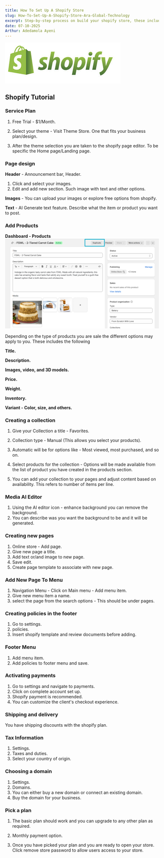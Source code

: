 ```yaml
---
title: How To Set Up A Shopify Store
slug: How-To-Set-Up-A-Shopify-Store-Ara-Global-Technology
excerpt: Step-by-step process on build your shopify store, these includes registration, theme selection, product design, and other essentials needed to have a functional shopify store.
date: 07-10-2025
Arthur: Adedamola Ayeni
---
```


![Shopify_Logo](../../public/images/shopify_logo.jpg "Shopify Logo.")

## Shopify Tutorial

### Service Plan

1. Free Trial - $1/Month.

2. Select your theme - Visit Theme Store. One that fits your business plan/design.

3. After the theme selection you are taken to the shopify page editor. To be specific the Home page/Landing page.

### Page design

**Header** - Announcement bar, Header.

  1. Click and select your images.
  2. Edit and add new section. Such image with text and other options.

**Images** - You can upload your images or explore free options from shopify.

**Text** - AI Generate text feature. Describe what the item or product you want to post.

### Add Products

**Dashboard - Products**
![Shopify_Product_Page](../../public/images/Duplicating_product.png "Shopify Product Page.")

Depending on the type of products you are sale the different options may apply to you. These includes the following

**Title.**

**Description.**

**Images, video, and 3D models.**

**Price.**

**Weight.**

**Inventory.**

**Variant - Color, size, and others.**

### Creating a collection

1. Give your Collection a title - Favorites.

2. Collection type - Manual (This allows you select your products).

3. Automatic will be for options like - Most viewed, most purchased, and so on.

4. Select products for the collection - Options will be made available from the list of product you have created in the products section.

5. You can add your collection to your pages and adjust content based on availability. This refers to number of items per line.

### Media AI Editor

1. Using the AI editor icon - enhance background you can remove the background.
2. You can describe was you want the background to be and it will be generated.

### Creating new pages

1. Online store - Add page.
2. Give new page a title.
3. Add text or/and image to new page.
4. Save edit.
5. Create page template to associate with new page.

### Add New Page To Menu

1. Navigation Menu - Click on Main menu - Add menu item.
2. Give new menu item a name.
3. select the page from the search options - This should be under pages.

### Creating policies in the footer

1. Go to settings.
2. policies.
3. Insert shopify template and review documents before adding.

### Footer Menu

1. Add menu item.
2. Add policies to footer menu and save.

### Activating payments

1. Go to settings and navigate to payments.
2. Click on complete account set up.
3. Shopify payment is recommended.
4. You can customize the client's checkout experience.

### Shipping and delivery

You have shipping discounts with the shopify plan.

### Tax Information

1. Settings.
2. Taxes and duties.
3. Select your country of origin.

### Choosing a domain

1. Settings.
2. Domains.
3. You can either buy a new domain or connect an existing domain.
4. Buy the domain for your business.

### Pick a plan

1. The basic plan should work and you can upgrade to any other plan as required.

2. Monthly payment option.

3. Once you have picked your plan and you are ready to open your store. Click remove store password to allow users access to your store.
